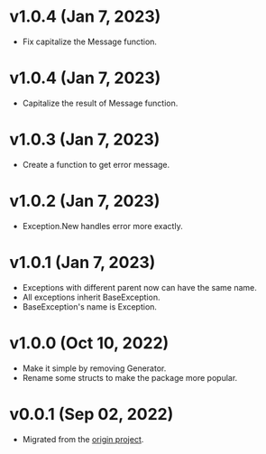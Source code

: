 # v1.0.4 (Jan 7, 2023)

-   Fix capitalize the Message function.

# v1.0.4 (Jan 7, 2023)

-   Capitalize the result of Message function.

# v1.0.3 (Jan 7, 2023)

-   Create a function to get error message.

# v1.0.2 (Jan 7, 2023)

-   Exception.New handles error more exactly.

# v1.0.1 (Jan 7, 2023)

-   Exceptions with different parent now can have the same name.
-   All exceptions inherit BaseException.
-   BaseException's name is Exception.

# v1.0.0 (Oct 10, 2022)

-   Make it simple by removing Generator.
-   Rename some structs to make the package more popular.

# v0.0.1 (Sep 02, 2022)

-   Migrated from the [origin project](https://github.com/xybor/xyplatform).
